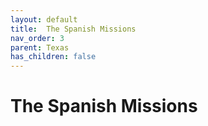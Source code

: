 ```yaml
---
layout: default
title:  The Spanish Missions
nav_order: 3
parent: Texas
has_children: false
---
```

# The Spanish Missions
